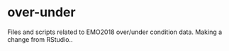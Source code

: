 # over-under
Files and scripts related to EMO2018 over/under condition data. Making a change from RStudio..